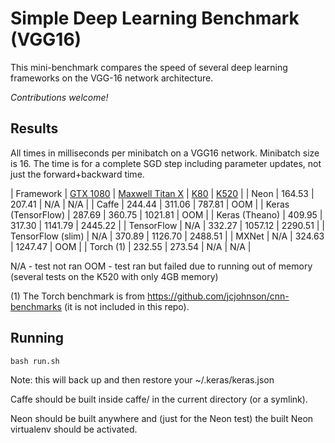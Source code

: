 # Simple Deep Learning Benchmark (VGG16)

This mini-benchmark compares the speed of several deep learning frameworks on the VGG-16 network architecture.

*Contributions welcome!*

## Results

All times in milliseconds per minibatch on a VGG16 network.  Minibatch size is 16. The time is for a complete SGD step including parameter updates, not just the forward+backward time.

| Framework | [GTX 1080](results/gtx_1080/INFO.md) | [Maxwell Titan X](results/maxwell_titan_x/INFO.md) | [K80](results/k80/INFO.md) | [K520](results/k520/INFO.md) | 
| Neon | 164.53 | 207.41 | N/A | N/A | 
| Caffe | 244.44 | 311.06 | 787.81 | OOM | 
| Keras (TensorFlow) | 287.69 | 360.75 | 1021.81 | OOM | 
| Keras (Theano) | 409.95 | 317.30 | 1141.79 | 2445.22 | 
| TensorFlow | N/A | 332.27 | 1057.12 | 2290.51 | 
| TensorFlow (slim) | N/A | 370.89 | 1126.70 | 2488.51 | 
| MXNet | N/A | 324.63 | 1247.47 | OOM | 
| Torch (1) | 232.55 | 273.54 | N/A | N/A |

N/A - test not ran
OOM - test ran but failed due to running out of memory (several tests on the K520 with only 4GB memory)

(1) The Torch benchmark is from https://github.com/jcjohnson/cnn-benchmarks (it is not included in this repo).


## Running


```
bash run.sh
```

Note: this will back up and then restore your ~/.keras/keras.json

Caffe should be built inside caffe/ in the current directory (or a symlink).

Neon should be built anywhere and (just for the Neon test) the built Neon virtualenv should be activated.



